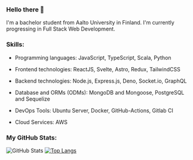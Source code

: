 ### Hello there 👋

I'm a bachelor student from Aalto University in Finland. I'm currently progressing in Full Stack Web Development.

### Skills: 
- Programming languages: JavaScript, TypeScript, Scala, Python

- Frontend technologies: ReactJS, Svelte, Astro, Redux, TailwindCSS

- Backend technologies: Node.js, Express.js, Deno, Socket.io, GraphQL

- Database and ORMs (ODMs): MongoDB and Mongoose, PostgreSQL and Sequelize

- DevOps Tools: Ubuntu Server, Docker, GitHub-Actions, Gitlab CI

- Cloud Services: AWS 

### My GitHub Stats:
![GitHub Stats](https://github-readme-stats.vercel.app/api?username=nguyenductung2709-dt&?rank_icon=percentile) 
[![Top Langs](https://github-readme-stats.vercel.app/api/top-langs/?username=nguyenductung2709-dt)](https://github.com/nguyenductung2709-dt/github-readme-stats)

<!---
nguyenductung2709-dt/nguyenductung2709-dt is a ✨ special ✨ repository because its `README.md` (this file) appears on your GitHub profile.
You can click the Preview link to take a look at your changes.
--->
